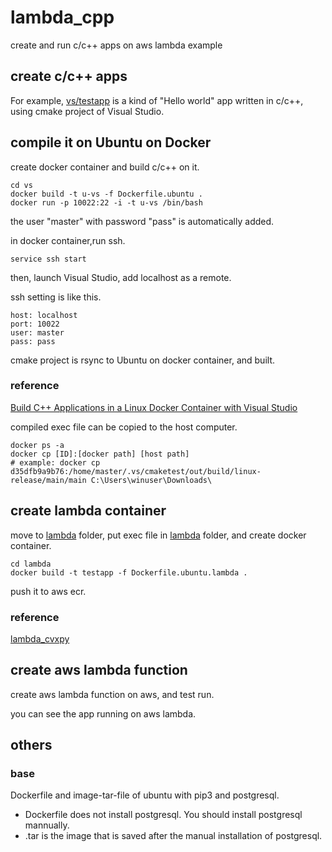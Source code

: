 # lambda_cpp
create and run c/c++ apps on aws lambda example

## create c/c++ apps

For example, [vs/testapp](vs/testapp) is a kind of "Hello world" app written in c/c++, using cmake project of Visual Studio.

## compile it on Ubuntu on Docker

create docker container and build c/c++ on it.

```
cd vs
docker build -t u-vs -f Dockerfile.ubuntu .
docker run -p 10022:22 -i -t u-vs /bin/bash
```

the user "master" with password "pass" is automatically added.

in docker container,run ssh.
```
service ssh start
```

then, launch Visual Studio, add localhost as a remote.

ssh setting is like this.
```
host: localhost
port: 10022
user: master
pass: pass
```

cmake project is rsync to Ubuntu on docker container, and built.

### reference

[Build C++ Applications in a Linux Docker Container with Visual Studio](https://devblogs.microsoft.com/cppblog/build-c-applications-in-a-linux-docker-container-with-visual-studio/)

compiled exec file can be copied to the host computer.
```
docker ps -a
docker cp [ID]:[docker path] [host path]
# example: docker cp d35dfb9a9b76:/home/master/.vs/cmaketest/out/build/linux-release/main/main C:\Users\winuser\Downloads\
```

## create lambda container

move to [lambda](lambda) folder, put exec file in [lambda](lambda) folder, and create docker container.

```
cd lambda
docker build -t testapp -f Dockerfile.ubuntu.lambda .

```

push it to aws ecr.

### reference

[lambda_cvxpy](https://github.com/onkjm/lambda_cvxpy)

## create aws lambda function

create aws lambda function on aws, and test run.

you can see the app running on aws lambda.

## others

### base

Dockerfile and image-tar-file of ubuntu with pip3 and postgresql.

- Dockerfile does not install postgresql. You should install postgresql mannually. 
- .tar is the image that is saved after the manual installation of postgresql.












